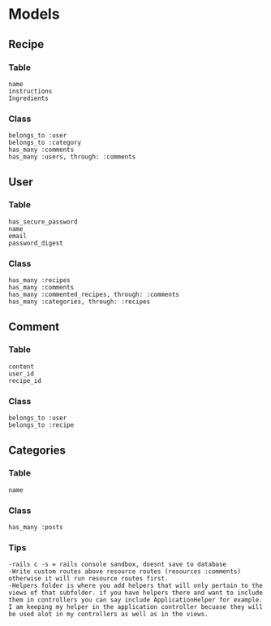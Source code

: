 # Models

## Recipe 
### Table
    name 
    instructions
    Ingredients
### Class
    belongs_to :user
    belongs_to :category
    has_many :comments
    has_many :users, through: :comments

## User
### Table
    has_secure_password
    name
    email
    password_digest
### Class
    has_many :recipes
    has_many :comments
    has_many :commented_recipes, through: :comments
    has_many :categories, through: :recipes

## Comment
### Table  
    content
    user_id
    recipe_id 
### Class
    belongs_to :user
    belongs_to :recipe

## Categories
### Table 
    name
### Class
    has_many :posts

### Tips
    -rails c -s = rails console sandbox, doesnt save to database
    -Write custom routes above resource routes (resources :comments) otherwise it will run resource routes first.
    -Helpers folder is where you add helpers that will only pertain to the views of that subfolder. if you have helpers there and want to include them in controllers you can say include ApplicationHelper for example. I am keeping my helper in the application controller becuase they will be used alot in my controllers as well as in the views.
